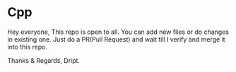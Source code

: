 # Cpp
Hey everyone,
This repo is open to all. You can add new files or do changes in existing one.
Just do a PR(Pull Request) and wait till I verify and merge it into this repo.

Thanks & Regards,
Dript.
